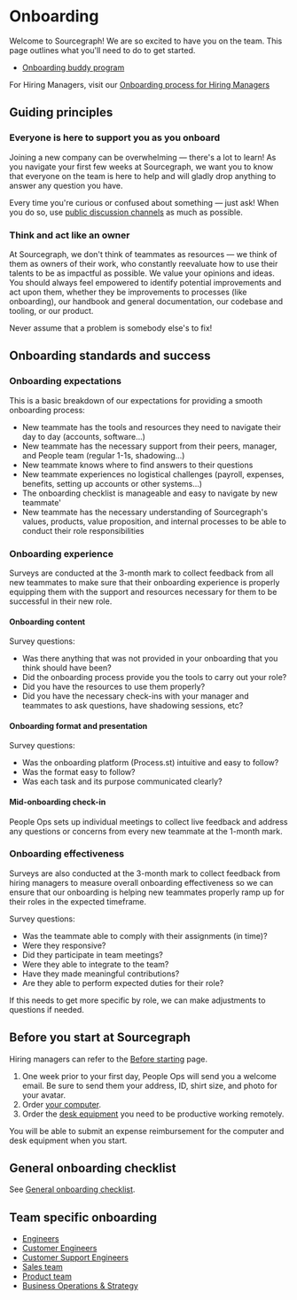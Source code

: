 # Onboarding

Welcome to Sourcegraph! We are so excited to have you on the team. This page outlines what you'll need to do to get started.

- [Onboarding buddy program](./buddy-program.md)

For Hiring Managers, visit our [Onboarding process for Hiring Managers](onboarding-for-hiring-managers.md)

## Guiding principles

### Everyone is here to support you as you onboard

Joining a new company can be overwhelming — there's a lot to learn! As you navigate your first few weeks at Sourcegraph, we want you to know that everyone on the team is here to help and will gladly drop anything to answer any question you have.

Every time you're curious or confused about something — just ask! When you do so, use [public discussion channels](../../communication/team_chat.md#avoid_private_messages) as much as possible.

### Think and act like an owner

At Sourcegraph, we don't think of teammates as resources — we think of them as owners of their work, who constantly reevaluate how to use their talents to be as impactful as possible. We value your opinions and ideas. You should always feel empowered to identify potential improvements and act upon them, whether they be improvements to processes (like onboarding), our handbook and general documentation, our codebase and tooling, or our product.

Never assume that a problem is somebody else's to fix!

## Onboarding standards and success

### Onboarding expectations
This is a basic breakdown of our expectations for providing a smooth onboarding process:

- New teammate has the tools and resources they need to navigate their day to day (accounts, software...)
- New teammate has the necessary support from their peers, manager, and People team (regular 1-1s, shadowing...)
- New teammate knows where to find answers to their questions 
- New teammate experiences no logistical challenges (payroll, expenses, benefits, setting up accounts or other systems...)
- The onboarding checklist is manageable and easy to navigate by new teammate'
- New teammate has the necessary understanding of Sourcegraph's values, products, value proposition, and internal processes to be able to conduct their role responsibilities

### Onboarding experience
Surveys are conducted at the 3-month mark to collect feedback from all new teammates to make sure that their onboarding experience is properly equipping them with the support and resources necessary for them to be successful in their new role. 

#### Onboarding content
Survey questions:
- Was there anything that was not provided in your onboarding that you think should have been?
- Did the onboarding process provide you the tools to carry out your role?
- Did you have the resources to use them properly?
- Did you have the necessary check-ins with your manager and teammates to ask questions, have shadowing sessions, etc?

#### Onboarding format and presentation
Survey questions:
- Was the onboarding platform (Process.st) intuitive and easy to follow?
- Was the format easy to follow?
- Was each task and its purpose communicated clearly?

#### Mid-onboarding check-in
People Ops sets up individual meetings to collect live feedback and address any questions or concerns from every new teammate at the 1-month mark.

### Onboarding effectiveness
Surveys are also conducted at the 3-month mark to collect feedback from hiring managers to measure overall onboarding effectiveness so we can ensure that our onboarding is helping new teammates properly ramp up for their roles in the expected timeframe.

Survey questions:
- Was the teammate able to comply with their assignments (in time)?
- Were they responsive?
- Did they participate in team meetings?
- Were they able to integrate to the team?
- Have they made meaningful contributions?
- Are they able to perform expected duties for their role?

If this needs to get more specific by role, we can make adjustments to questions if needed.


## Before you start at Sourcegraph

Hiring managers can refer to the [Before starting](before_starting.md) page.

1. One week prior to your first day, People Ops will send you a welcome email. Be sure to send them your address, ID, shirt size, and photo for your avatar.
1. Order [your computer](../spending-company-money.md#computers).
1. Order the [desk equipment](../spending-company-money.md#desk-set-up) you need to be productive working remotely.

You will be able to submit an expense reimbursement for the computer and desk equipment when you start.

## General onboarding checklist

See [General onboarding checklist](general_onboarding.md).

## Team specific onboarding

- [Engineers](../../engineering/onboarding.md)
- [Customer Engineers](../../ce/onboarding.md)
- [Customer Support Engineers](../../ce/customer-support-onboarding.md)
- [Sales team](../../sales/onboarding/index.md)
- [Product team](../../product/onboarding/index.md)
- [Business Operations & Strategy](../../ops/bizops/onboarding.md)
